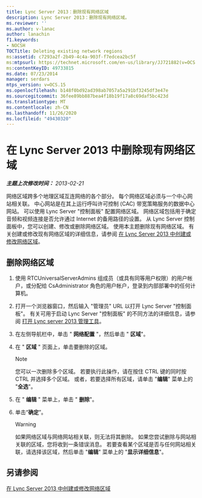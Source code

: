 ```yaml
---
title: Lync Server 2013：删除现有网络区域
description: Lync Server 2013：删除现有网络区域。
ms.reviewer: ''
ms.author: v-lanac
author: lanachin
f1.keywords:
- NOCSH
TOCTitle: Deleting existing network regions
ms:assetid: c7293a2f-2b49-4c4a-903f-f7edcea2bc5f
ms:mtpsurl: https://technet.microsoft.com/en-us/library/JJ721882(v=OCS.15)
ms:contentKeyID: 49733815
ms.date: 07/23/2014
manager: serdars
mtps_version: v=OCS.15
ms.openlocfilehash: b148f0bd92ad398ab7057a5a291bf3245df3e47e
ms.sourcegitcommit: 36fee89bb887bea4f18b19f17a8c69daf5bc423d
ms.translationtype: MT
ms.contentlocale: zh-CN
ms.lasthandoff: 11/26/2020
ms.locfileid: "49430320"
---
```

# <a name="deleting-existing-network-regions-in-lync-server-2013"></a>在 Lync Server 2013 中删除现有网络区域

<div data-xmlns="http://www.w3.org/1999/xhtml">

<div class="topic" data-xmlns="http://www.w3.org/1999/xhtml" data-msxsl="urn:schemas-microsoft-com:xslt" data-cs="https://msdn.microsoft.com/">

<div data-asp="https://msdn2.microsoft.com/asp">



</div>

<div id="mainSection">

<div id="mainBody">

<span> </span>

_**主题上次修改时间：** 2013-02-21_

网络区域跨多个地理区域互连网络的各个部分。 每个网络区域必须与一个中心网站相关联。 中心网站是在其上运行呼叫许可控制 (CAC) 带宽策略服务的数据中心网站。 可以使用 Lync Server "控制面板" 配置网络区域。 网络区域包括用于确定音频和视频连接是否允许通过 Internet 的备用路径的设置。 从 Lync Server 控制面板中，您可以创建、修改或删除网络区域。 使用本主题删除现有网络区域。 有关创建或修改现有网络区域的详细信息，请参阅 [在 Lync Server 2013 中创建或修改网络区域](lync-server-2013-creating-or-modifying-network-regions.md)。

<div>

## <a name="to-delete-a-network-region"></a>删除网络区域

1.  使用 RTCUniversalServerAdmins 组成员（或具有同等用户权限）的用户帐户，或分配给 CsAdministrator 角色的用户帐户，登录到内部部署中的任何计算机。

2.  打开一个浏览器窗口，然后输入 "管理员" URL 以打开 Lync Server "控制面板"。 有关可用于启动 Lync Server "控制面板" 的不同方法的详细信息，请参阅 [打开 Lync server 2013 管理工具](lync-server-2013-open-lync-server-administrative-tools.md)。

3.  在左侧导航栏中，单击 " **网络配置** "，然后单击 " **区域**"。

4.  在 " **区域** " 页面上，单击要删除的区域。
    
    <div>
    

    > [!NOTE]  
    > 您可以一次删除多个区域。 若要执行此操作，请在按住 CTRL 键的同时按 CTRL 并选择多个区域。 或者，若要选择所有区域，请单击 "<STRONG>编辑</STRONG>" 菜单上的 "<STRONG>全选</STRONG>"。

    
    </div>

5.  在 " **编辑** " 菜单上，单击 " **删除**"。

6.  单击“**确定**”。
    
    <div>
    

    > [!WARNING]  
    > 如果网络区域与网络网站相关联，则无法将其删除。 如果您尝试删除与网站相关联的区域，您将收到一条错误消息。 若要查看某个区域是否与任何网站相关联，请选择该区域，然后单击 "<STRONG>编辑</STRONG>" 菜单上的 "<STRONG>显示详细信息</STRONG>"。

    
    </div>

</div>

<div>

## <a name="see-also"></a>另请参阅


[在 Lync Server 2013 中创建或修改网络区域](lync-server-2013-creating-or-modifying-network-regions.md)  
  

</div>

</div>

<span> </span>

</div>

</div>

</div>

